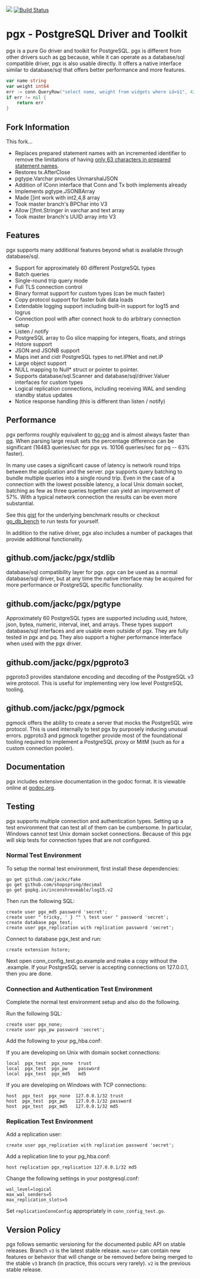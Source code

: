 [![](https://godoc.org/github.com/jackc/pgx?status.svg)](https://godoc.org/github.com/jackc/pgx)
[![Build Status](https://travis-ci.org/jackc/pgx.png)](https://travis-ci.org/jackc/pgx)

# pgx - PostgreSQL Driver and Toolkit

pgx is a pure Go driver and toolkit for PostgreSQL. pgx is different from other drivers such as [pq](http://godoc.org/github.com/lib/pq) because, while it can operate as a database/sql compatible driver, pgx is also usable directly. It offers a native interface similar to database/sql that offers better performance and more features.


```go
var name string
var weight int64
err := conn.QueryRow("select name, weight from widgets where id=$1", 42).Scan(&name, &weight)
if err != nil {
    return err
}
```
## Fork Information
This fork...
* Replaces prepared statement names with an incremented identifier to remove the limitations of having [only 63 characters in prepared statement names](https://www.postgresql.org/message-id/CAKFQuwY1KmJ0tQuNVhd%3DGVy4-VQrBVfEaawNxySomBbP7mxRkQ@mail.gmail.com).
* Restores tx.AfterClose
* pgtype.Varchar provides UnmarshalJSON
* Addition of IConn interface that Conn and Tx both implements already
* Implements pgtype.JSONBArray
* Made []int work with int2,4,8 array
* Took master branch's BPChar into V3
* Allow []fmt.Stringer in varchar and text array
* Took master branch's UUID array into V3  

## Features

pgx supports many additional features beyond what is available through database/sql.

* Support for approximately 60 different PostgreSQL types
* Batch queries
* Single-round trip query mode
* Full TLS connection control
* Binary format support for custom types (can be much faster)
* Copy protocol support for faster bulk data loads
* Extendable logging support including built-in support for log15 and logrus
* Connection pool with after connect hook to do arbitrary connection setup
* Listen / notify
* PostgreSQL array to Go slice mapping for integers, floats, and strings
* Hstore support
* JSON and JSONB support
* Maps inet and cidr PostgreSQL types to net.IPNet and net.IP
* Large object support
* NULL mapping to Null* struct or pointer to pointer.
* Supports database/sql.Scanner and database/sql/driver.Valuer interfaces for custom types
* Logical replication connections, including receiving WAL and sending standby status updates
* Notice response handling (this is different than listen / notify)

## Performance

pgx performs roughly equivalent to [go-pg](https://github.com/go-pg/pg) and is almost always faster than [pq](http://godoc.org/github.com/lib/pq). When parsing large result sets the percentage difference can be significant (16483 queries/sec for pgx vs. 10106 queries/sec for pq -- 63% faster).

In many use cases a significant cause of latency is network round trips between the application and the server. pgx supports query batching to bundle multiple queries into a single round trip. Even in the case of a connection with the lowest possible latency, a local Unix domain socket, batching as few as three queries together can yield an improvement of 57%. With a typical network connection the results can be even more substantial.

See this [gist](https://gist.github.com/jackc/4996e8648a0c59839bff644f49d6e434) for the underlying benchmark results or checkout [go_db_bench](https://github.com/jackc/go_db_bench) to run tests for yourself.

In addition to the native driver, pgx also includes a number of packages that provide additional functionality.

## github.com/jackc/pgx/stdlib

database/sql compatibility layer for pgx. pgx can be used as a normal database/sql driver, but at any time the native interface may be acquired for more performance or PostgreSQL specific functionality.

## github.com/jackc/pgx/pgtype

Approximately 60 PostgreSQL types are supported including uuid, hstore, json, bytea, numeric, interval, inet, and arrays. These types support database/sql interfaces and are usable even outside of pgx. They are fully tested in pgx and pq. They also support a higher performance interface when used with the pgx driver.

## github.com/jackc/pgx/pgproto3

pgproto3 provides standalone encoding and decoding of the PostgreSQL v3 wire protocol. This is useful for implementing very low level PostgreSQL tooling.

## github.com/jackc/pgx/pgmock

pgmock offers the ability to create a server that mocks the PostgreSQL wire protocol. This is used internally to test pgx by purposely inducing unusual errors. pgproto3 and pgmock together provide most of the foundational tooling required to implement a PostgreSQL proxy or MitM (such as for a custom connection pooler).

## Documentation

pgx includes extensive documentation in the godoc format. It is viewable online at [godoc.org](https://godoc.org/github.com/jackc/pgx).

## Testing

pgx supports multiple connection and authentication types. Setting up a test
environment that can test all of them can be cumbersome. In particular,
Windows cannot test Unix domain socket connections. Because of this pgx will
skip tests for connection types that are not configured.

### Normal Test Environment

To setup the normal test environment, first install these dependencies:

    go get github.com/jackc/fake
    go get github.com/shopspring/decimal
    go get gopkg.in/inconshreveable/log15.v2

Then run the following SQL:

    create user pgx_md5 password 'secret';
    create user " tricky, ' } "" \ test user " password 'secret';
    create database pgx_test;
    create user pgx_replication with replication password 'secret';

Connect to database pgx_test and run:

    create extension hstore;

Next open conn_config_test.go.example and make a copy without the
.example. If your PostgreSQL server is accepting connections on 127.0.0.1,
then you are done.

### Connection and Authentication Test Environment

Complete the normal test environment setup and also do the following.

Run the following SQL:

    create user pgx_none;
    create user pgx_pw password 'secret';

Add the following to your pg_hba.conf:

If you are developing on Unix with domain socket connections:

    local  pgx_test  pgx_none  trust
    local  pgx_test  pgx_pw    password
    local  pgx_test  pgx_md5   md5

If you are developing on Windows with TCP connections:

    host  pgx_test  pgx_none  127.0.0.1/32 trust
    host  pgx_test  pgx_pw    127.0.0.1/32 password
    host  pgx_test  pgx_md5   127.0.0.1/32 md5

### Replication Test Environment

Add a replication user:

    create user pgx_replication with replication password 'secret';

Add a replication line to your pg_hba.conf:

    host replication pgx_replication 127.0.0.1/32 md5

Change the following settings in your postgresql.conf:

    wal_level=logical
    max_wal_senders=5
    max_replication_slots=5

Set `replicationConnConfig` appropriately in `conn_config_test.go`.

## Version Policy

pgx follows semantic versioning for the documented public API on stable releases. Branch `v3` is the latest stable release. `master` can contain new features or behavior that will change or be removed before being merged to the stable `v3` branch (in practice, this occurs very rarely). `v2` is the previous stable release.
